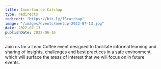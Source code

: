 ```yaml
---
title: InnerSource Catchup
type: redirects
redirect: "https://bit.ly/IScatchup"
image: "/images/events/meetup-2022-07-13.jpg"
date: 2022-07-13
publishDate: 2022-06-16
---
```


Join us for a Lean Coffee event designed to facilitate informal learning and sharing of insights, challenges and best practices in a safe environment, which will surface the areas of interest that we will focus on in future events.